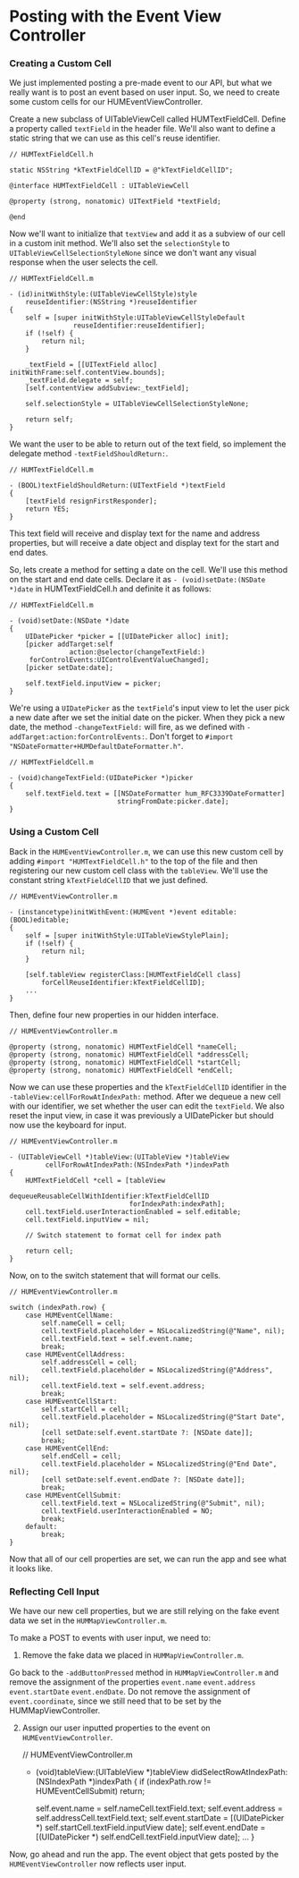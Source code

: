 # Posting with the Event View Controller

### Creating a Custom Cell

We just implemented posting a pre-made event to our API, but what we really want is to post an event based on user input. So, we need to create some custom cells for our HUMEventViewController.

Create a new subclass of UITableViewCell called HUMTextFieldCell. Define a property called `textField` in the header file. We'll also want to define a static string that we can use as this cell's reuse identifier.

	// HUMTextFieldCell.h
	
	static NSString *kTextFieldCellID = @"kTextFieldCellID";
	
	@interface HUMTextFieldCell : UITableViewCell
	
	@property (strong, nonatomic) UITextField *textField;
	
	@end

Now we'll want to initialize that `textView` and add it as a subview of our cell in a custom init method. We'll also set the `selectionStyle` to `UITableViewCellSelectionStyleNone` since we don't want any visual response when the user selects the cell.

	// HUMTextFieldCell.m
	
	- (id)initWithStyle:(UITableViewCellStyle)style
	    reuseIdentifier:(NSString *)reuseIdentifier
	{
	    self = [super initWithStyle:UITableViewCellStyleDefault
	                reuseIdentifier:reuseIdentifier];
	    if (!self) {
	        return nil;
	    }
	
	    _textField = [[UITextField alloc] initWithFrame:self.contentView.bounds];
	    _textField.delegate = self;
	    [self.contentView addSubview:_textField];
	    
	    self.selectionStyle = UITableViewCellSelectionStyleNone;
	
	    return self;
	}

We want the user to be able to return out of the text field, so implement the delegate method `-textFieldShouldReturn:`.

	// HUMTextFieldCell.m
	
	- (BOOL)textFieldShouldReturn:(UITextField *)textField
	{
	    [textField resignFirstResponder];
	    return YES;
	}

This text field will receive and display text for the name and address properties, but will receive a date object and display text for the start and end dates.

So, lets create a method for setting a date on the cell. We'll use this method on the start and end date cells. Declare it as `- (void)setDate:(NSDate *)date` in HUMTextFieldCell.h and definite it as follows:

	// HUMTextFieldCell.m

	- (void)setDate:(NSDate *)date
	{
	    UIDatePicker *picker = [[UIDatePicker alloc] init];
	    [picker addTarget:self
	               action:@selector(changeTextField:)
	     forControlEvents:UIControlEventValueChanged];
	    [picker setDate:date];
	
	    self.textField.inputView = picker;
	}

We're using a `UIDatePicker` as the `textField`'s input view to let the user pick a new date after we set the initial date on the picker. When they pick a new date, the method `-changeTextField:` will fire, as we defined with `-addTarget:action:forControlEvents:`. Don't forget to `#import "NSDateFormatter+HUMDefaultDateFormatter.h"`.

	// HUMTextFieldCell.m

	- (void)changeTextField:(UIDatePicker *)picker
	{
	    self.textField.text = [[NSDateFormatter hum_RFC3339DateFormatter]
	                           stringFromDate:picker.date];
	}

### Using a Custom Cell

Back in the `HUMEventViewController.m`, we can use this new custom cell by adding `#import "HUMTextFieldCell.h"` to the top of the file and then registering our new custom cell class with the `tableView`. We'll use the constant string `kTextFieldCellID` that we just defined.   

	// HUMEventViewController.m
	
	- (instancetype)initWithEvent:(HUMEvent *)event editable:(BOOL)editable;
	{
	    self = [super initWithStyle:UITableViewStylePlain];
	    if (!self) {
	        return nil;
	    }
	    
		[self.tableView registerClass:[HUMTextFieldCell class]
			forCellReuseIdentifier:kTextFieldCellID];
		...
	}

Then, define four new properties in our hidden interface.

	// HUMEventViewController.m
	
	@property (strong, nonatomic) HUMTextFieldCell *nameCell;
	@property (strong, nonatomic) HUMTextFieldCell *addressCell;
	@property (strong, nonatomic) HUMTextFieldCell *startCell;
	@property (strong, nonatomic) HUMTextFieldCell *endCell;

Now we can use these properties and the `kTextFieldCellID` identifier in the `-tableView:cellForRowAtIndexPath:` method. After we dequeue a new cell with our identifier, we set whether the user can edit the `textField`. We also reset the input view, in case it was previously a UIDatePicker but should now use the keyboard for input.

	// HUMEventViewController.m
	
	- (UITableViewCell *)tableView:(UITableView *)tableView 
			 cellForRowAtIndexPath:(NSIndexPath *)indexPath 
	{
	    HUMTextFieldCell *cell = [tableView
	                              dequeueReusableCellWithIdentifier:kTextFieldCellID
	                              forIndexPath:indexPath];	                              	                              
	   	cell.textField.userInteractionEnabled = self.editable;
	    cell.textField.inputView = nil;
	    
	    // Switch statement to format cell for index path
	    
	    return cell;
	}

Now, on to the switch statement that will format our cells.

	// HUMEventViewController.m
	
    switch (indexPath.row) {
        case HUMEventCellName:
            self.nameCell = cell;
            cell.textField.placeholder = NSLocalizedString(@"Name", nil);
            cell.textField.text = self.event.name;
            break;
        case HUMEventCellAddress:
            self.addressCell = cell;
            cell.textField.placeholder = NSLocalizedString(@"Address", nil);
            cell.textField.text = self.event.address;
            break;
        case HUMEventCellStart:
            self.startCell = cell;
            cell.textField.placeholder = NSLocalizedString(@"Start Date", nil);
            [cell setDate:self.event.startDate ?: [NSDate date]];
            break;
        case HUMEventCellEnd:
            self.endCell = cell;
            cell.textField.placeholder = NSLocalizedString(@"End Date", nil);
            [cell setDate:self.event.endDate ?: [NSDate date]];
            break;
        case HUMEventCellSubmit:
            cell.textField.text = NSLocalizedString(@"Submit", nil);
            cell.textField.userInteractionEnabled = NO;
            break;
        default:
            break;
    }

Now that all of our cell properties are set, we can run the app and see what it looks like.

### Reflecting Cell Input

We have our new cell properties, but we are still relying on the fake event data we set in the `HUMMapViewController.m`.

To make a POST to events with user input, we need to:

1) Remove the fake data we placed in `HUMMapViewController.m`.

Go back to the `-addButtonPressed` method in `HUMMapViewController.m` and remove the assignment of the properties `event.name` `event.address` `event.startDate` `event.endDate`. Do not remove the assignment of `event.coordinate`, since we still need that to be set by the HUMMapViewController.

2) Assign our user inputted properties to the event on `HUMEventViewController`.

	// HUMEventViewController.m

	- (void)tableView:(UITableView *)tableView
	    didSelectRowAtIndexPath:(NSIndexPath *)indexPath
	{
	    if (indexPath.row != HUMEventCellSubmit)
	        return;
	
	    self.event.name = self.nameCell.textField.text;
	    self.event.address = self.addressCell.textField.text;
	    self.event.startDate = [(UIDatePicker *)
	    	self.startCell.textField.inputView date];
	    self.event.endDate = [(UIDatePicker *)
	    	self.endCell.textField.inputView date];
	    ...
	}
	
Now, go ahead and run the app. The event object that gets posted by the `HUMEventViewController` now reflects user input.
